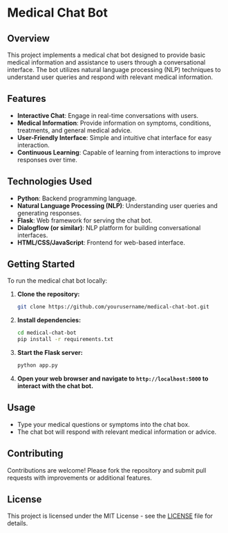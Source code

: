 # Medical Chat Bot

## Overview

This project implements a medical chat bot designed to provide basic medical information and assistance to users through a conversational interface. The bot utilizes natural language processing (NLP) techniques to understand user queries and respond with relevant medical information.

## Features

- **Interactive Chat**: Engage in real-time conversations with users.
- **Medical Information**: Provide information on symptoms, conditions, treatments, and general medical advice.
- **User-Friendly Interface**: Simple and intuitive chat interface for easy interaction.
- **Continuous Learning**: Capable of learning from interactions to improve responses over time.

## Technologies Used

- **Python**: Backend programming language.
- **Natural Language Processing (NLP)**: Understanding user queries and generating responses.
- **Flask**: Web framework for serving the chat bot.
- **Dialogflow (or similar)**: NLP platform for building conversational interfaces.
- **HTML/CSS/JavaScript**: Frontend for web-based interface.

## Getting Started

To run the medical chat bot locally:

1. **Clone the repository:**

   ```bash
   git clone https://github.com/yourusername/medical-chat-bot.git

2. **Install dependencies:**
   ```bash
   cd medical-chat-bot
   pip install -r requirements.txt
   
3. **Start the Flask server:**

   ```bash
   python app.py
   
4. **Open your web browser and navigate to `http://localhost:5000` to interact with the chat bot.**

## Usage

- Type your medical questions or symptoms into the chat box.
- The chat bot will respond with relevant medical information or advice.

## Contributing

Contributions are welcome! Please fork the repository and submit pull requests with improvements or additional features.

## License

This project is licensed under the MIT License - see the [LICENSE](LICENSE) file for details.
